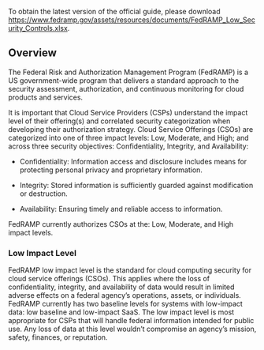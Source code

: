 To obtain the latest version of the official guide, please download https://www.fedramp.gov/assets/resources/documents/FedRAMP_Low_Security_Controls.xlsx.

## Overview

The Federal Risk and Authorization Management Program (FedRAMP) is a US government-wide program that delivers a standard approach to the security assessment, authorization, and continuous monitoring for cloud products and services.

It is important that Cloud Service Providers (CSPs) understand the impact level of their offering(s) and correlated security categorization when developing their authorization strategy.
Cloud Service Offerings (CSOs) are categorized into one of three impact levels: Low, Moderate, and High; and across three security objectives: Confidentiality, Integrity, and Availability:

- Confidentiality: Information access and disclosure includes means for protecting personal privacy and proprietary information.

- Integrity: Stored information is sufficiently guarded against modification or destruction.

- Availability: Ensuring timely and reliable access to information.

FedRAMP currently authorizes CSOs at the: Low, Moderate, and High impact levels.

### Low Impact Level

FedRAMP low impact level is the standard for cloud computing security for cloud service offerings (CSOs). This applies where the loss of confidentiality, integrity, and availability of data would result in limited adverse effects on a federal agency’s operations, assets, or individuals. FedRAMP currently has two baseline levels for systems with low-impact data: low baseline and low-impact SaaS. The low impact level is most appropriate for CSPs that will handle federal information intended for public use. Any loss of data at this level wouldn’t compromise an agency’s mission, safety, finances, or reputation.